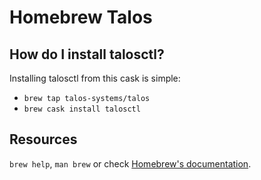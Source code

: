 # Homebrew Talos

## How do I install talosctl?

Installing talosctl from this cask is simple:

- `brew tap talos-systems/talos`
- `brew cask install talosctl`

## Resources

`brew help`, `man brew` or check [Homebrew's documentation](https://docs.brew.sh).
